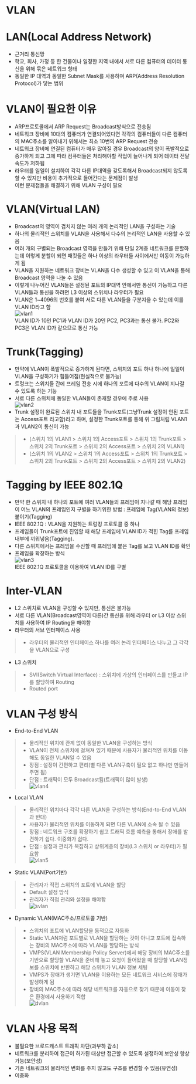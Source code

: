 VLAN
===============================

# LAN(Local Address Network)
* 근거리 통신망
* 학교, 회사, 가정 등 한 건물이나 일정한 지역 내에서 서로 다른 컴퓨터의 데이터 통신을 위해 묶은 네트워크 형태
* 동일한 IP 대역과 동일한 Subnet Mask를 사용하며 ARP(Address Resolution Protocol)가 닿는 범위   

# VLAN이 필요한 이유
* ARP프로토콜에서 ARP Request는 Broadcast방식으로 전송됨
* 네트워크 장비에 10대의 컴퓨터가 연결되어있다면 각각의 컴퓨터들이 다른 컴퓨터의 MAC주소를 알아내기 위해서는 최소 10번의 ARP Request 전송
* 네트워크 장비에 연결된 컴퓨터가 매우 많아질 경우 Broadcast의 양이 폭발적으로 증가하게 되고 그에 따라 컴퓨터들은 처리해야할 작업이 늘어나게 되어 데이터 전달 속도가 저하됨
* 라우터를 일일이 설치하여 각각 다른 IP대역을 갖도록해서 Broadcast되지 않도록 할 수 있지만 비용이 추가적으로 들어간다는 문제점이 발생   
이런 문제점들을 해결하기 위해 VLAN 구성이 필요   

# VLAN(Virtual LAN)
* Broadcast의 영역이 겹치지 않는 여러 개의 논리적인 LAN을 구성하는 기술   
* 하나의 물리적인 스위치를 VLAN을 사용해서 다수의 논리적인 LAN을 사용할 수 있음   
* 여러 개의 구별되는 Broadcast 영역을 만들기 위해 단일 2계층 네트워크를 분할하는데 이렇게 분할이 되면 패킷들은 하나 이상의 라우터들 사이에서만 이동이 가능하게 됨   
* VLAN을 지원하는 네트워크 장비는 VLAN을 다수 생성할 수 있고 이 VLAN을 통해 Broadcast 영역을 나눌 수 있음
* 이렇게 나누어진 VLAN들은 설정된 포트의 IP대역 안에서만 통신이 가능하고 다른 VLAN들과 통신을 하려면 L3 이상의 스위치나 라우터가 필요   
* VLAN은 1~4096의 번호를 붙여 서로 다른 VLAN들을 구분지을 수 있는데 이를 VLAN ID라고 함   
![vlan1](https://user-images.githubusercontent.com/57285121/116118745-98c3c880-a6f8-11eb-8801-822440a141b6.PNG)   
VLAN ID가 10인 PC1과 VLAN ID가 20인 PC2, PC3과는 통신 불가. PC2와 PC3은 VLAN ID가 같으므로 통신 가능   

# Trunk(Tagging)
* 만약에 VLAN이 폭발적으로 증가하게 된다면, 스위치의 포트 하나 하나에 일일이 VLAN을 구성하기가 힘들어짐(현실적으로 불가능)
* 트렁크는 스위치들 간에 프레임 전송 시에 하나의 포트에 다수의 VLAN이 지나갈 수 있도록 하는 기능   
* 서로 다른 스위치에 동일한 VLAN들이 존재할 경우에 주로 사용   
![vlan2](https://user-images.githubusercontent.com/57285121/116121751-e4c43c80-a6fb-11eb-9984-28e828208f60.PNG)   
* Trunk 설정이 완료된 스위치 내 포트들을 Trunk포트(그냥Trunk 설정이 안된 포트는 Access포트 라고함)라고 하며, 설정한 Trunk포트를 통해 위 그림처럼 VLAN1과 VLAN2이 통신이 가능  
> * (스위치 1의 VLAN1 > 스위치 1의 Access포트 > 스위치 1의 Trunk포트 > 스위치 2의 Trunk포트 > 스위치 2의 Access포트 > 스위치 2의 VLAN1)   
> * (스위치 1의 VLAN2 > 스위치 1의 Access포트 > 스위치 1의 Trunk포트 > 스위치 2의 Trunk포트 > 스위치 2의 Access포트 > 스위치 2의 VLAN2)   

# Tagging by IEEE 802.1Q
* 만약 한 스위치 내 하나의 포트에 여러 VLAN들의 프레임이 지나갈 때 해당 프레임이 어느 VLAN의 프레임인지 구별을 하기위한 방법 : 프레임에 Tag(VLAN의 정보)붙이기(Tagging)   
* IEEE 802.1Q : VLAN을 지원하는 트렁킹 프로토콜 중 하나
* 프레임들이 Trunk포트에 진입할 때 해당 프레임에 VLAN ID가 적힌 Tag를 프레임 내부에 끼워넣음(Tagging).   
* 다른 스위치에서는 프레임을 수신할 때 프레임에 붙은 Tag를 보고 VLAN ID를 확인   
* 프레임을 확장하는 방식   
![vlan3](https://user-images.githubusercontent.com/57285121/116127933-56ec4f80-a703-11eb-9f2a-9980b86e33df.PNG)   
IEEE 802.1Q 프로토콜을 이용하여 VLAN ID를 구별  
 
# Inter-VLAN
* L2 스위치로 VLAN을 구성할 수 있지만, 통신은 불가능   
* 서로 다른 VLAN(Broadcast영역이 다른)간 통신을 위해 라우터 or L3 이상 스위치를 사용하여 IP Routing을 해야함   
* 라우터의 서브 인터페이스 사용   
> * 라우터의 물리적인 인터페이스 하나를 여러 논리 인터페이스 나누고 그 각각을 VLAN으로 구성
* L3 스위치   
> * SVI(Switch Virtual Interface) : 스위치에 가상의 인터페이스를 만들고 IP를 할당하여 Routing
> * Routed port

# VLAN 구성 방식
* End-to-End VLAN   
> * 물리적인 위치에 관계 없이 동일한 VLAN을 구성하는 방식   
> * VLAN이 전체 스위치에 걸쳐져 있기 때문에 사용자가 물리적인 위치를 이동해도 동일한 VLAN일 수 있음   
> * 장점 : 설정이 간편하고 편리(별 다른 VLAN구축이 필요 없고 하나만 만들어주면 됨)   
> * 단점 : 트래픽이 모두 Broadcast됨(트래픽이 많이 발생)   
![vlan4](https://user-images.githubusercontent.com/57285121/116401848-ac8d3d00-a866-11eb-867f-21f7c479a977.PNG)   

* Local VLAN
> * 물리적인 위치마다 각각 다른 VLAN을 구성하는 방식(End-to-End VLAN과 반대)   
> * 사용자가 물리적인 위치를 이동하게 되면 다른 VLAN에 소속 될 수 있음   
> * 장점 : 네트워크 구조를 확장하기 쉽고 트래픽 흐름 예측을 통해서 장애를 발견하기 쉽다. 이중화가 쉽다.   
> * 단점 : 설정과 관리가 복잡하고 상위계층의 장비(L3 스위치 or 라우터)가 필요함   
![vlan5](https://user-images.githubusercontent.com/57285121/116402525-7c926980-a867-11eb-90b9-a4ae51506a1c.PNG)   

* Static VLAN(Port기반)
> * 관리자가 직접 스위치의 포트에 VLAN을 할당
> * Default 설정 방식   
> * 관리자가 직접 관리와 설정을 해야함  
![svlan](https://user-images.githubusercontent.com/57285121/116406837-10fecb00-a86c-11eb-9bea-9ecc1a4cc4ef.PNG)   
 

* Dynamic VLAN(MAC주소/프로토콜 기반)
> * 스위치의 포트에 VLAN할당을 동적으로 자동화   
> * Static VLAN처럼 포트별로 VLAN을 할당하는 것이 아니고 포트에 접속하는 장비의 MAC주소에 따라 VLAN을 할당하는 방식   
> * VMPS(VLAN Membership Policy Server)에서 해당 장비의 MAC주소를 기반으로 할당할 VLAN을 준비해 놓고 요청이 들어왔을 때 할당할 VLAN정보를 스위치에 반환하고 해당 스위치가 VLAN 정보 세팅  
> * VMPS가 장애가 생기면 VLAN을 이용하는 모든 네트워크 서비스에 장애가 발생하게 됨   
> * 장비의 MAC주소에 따라 해당 네트워크를 자동으로 찾기 때문에 이동이 잦은 환경에서 사용하기 적합    
![dvlan](https://user-images.githubusercontent.com/57285121/116406930-28d64f00-a86c-11eb-86af-a6a4cae1159c.PNG)   

# VLAN 사용 목적
* 불필요한 브로드캐스트 트래픽 차단(과부하 감소)
* 네트워크를 분리하여 접근이 허가된 대상만 접근할 수 있도록 설정하여 보안성 향상 가능(보안성)
* 기존 네트워크의 물리적인 변화를 주지 않고도 구조를 변경할 수 있음(유연성)
* 이중화

